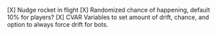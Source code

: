 [X] Nudge rocket in flight
[X] Randomized chance of happening, default 10% for players?
[X] CVAR Variables to set amount of drift, chance, and option to always force drift for bots.

